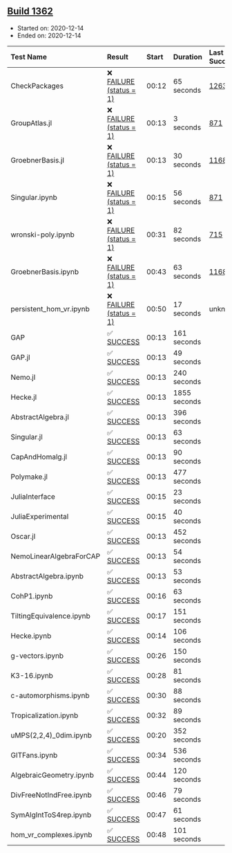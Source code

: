 ## [Build 1362](https://oscarci.mathematik.uni-kl.de/job/oscar-stable/1362/)

* Started on: 2020-12-14
* Ended on: 2020-12-14

| Test Name    | Result | Start | Duration | Last Success | First Failure |
|:-------------|:-------|:------|:---------|:-------------|:--------------|
| CheckPackages | ❌ [FAILURE (status = 1)](https://oscarci.mathematik.uni-kl.de/job/oscar-stable/1362/artifact/logs/build-1362/CheckPackages.log) | 00:12 | 65 seconds | [1263](https://oscarci.mathematik.uni-kl.de/job/oscar-stable/1263/) | [1264](https://oscarci.mathematik.uni-kl.de/job/oscar-stable/1264/) |
| GroupAtlas.jl | ❌ [FAILURE (status = 1)](https://oscarci.mathematik.uni-kl.de/job/oscar-stable/1362/artifact/logs/build-1362/GroupAtlas.jl.log) | 00:13 | 3 seconds | [871](https://oscarci.mathematik.uni-kl.de/job/oscar-stable/871/) | [872](https://oscarci.mathematik.uni-kl.de/job/oscar-stable/872/) |
| GroebnerBasis.jl | ❌ [FAILURE (status = 1)](https://oscarci.mathematik.uni-kl.de/job/oscar-stable/1362/artifact/logs/build-1362/GroebnerBasis.jl.log) | 00:13 | 30 seconds | [1168](https://oscarci.mathematik.uni-kl.de/job/oscar-stable/1168/) | [1169](https://oscarci.mathematik.uni-kl.de/job/oscar-stable/1169/) |
| Singular.ipynb | ❌ [FAILURE (status = 1)](https://oscarci.mathematik.uni-kl.de/job/oscar-stable/1362/artifact/logs/build-1362/Singular.ipynb.log) | 00:15 | 56 seconds | [871](https://oscarci.mathematik.uni-kl.de/job/oscar-stable/871/) | [872](https://oscarci.mathematik.uni-kl.de/job/oscar-stable/872/) |
| wronski-poly.ipynb | ❌ [FAILURE (status = 1)](https://oscarci.mathematik.uni-kl.de/job/oscar-stable/1362/artifact/logs/build-1362/wronski-poly.ipynb.log) | 00:31 | 82 seconds | [715](https://oscarci.mathematik.uni-kl.de/job/oscar-stable/715/) | [716](https://oscarci.mathematik.uni-kl.de/job/oscar-stable/716/) |
| GroebnerBasis.ipynb | ❌ [FAILURE (status = 1)](https://oscarci.mathematik.uni-kl.de/job/oscar-stable/1362/artifact/logs/build-1362/GroebnerBasis.ipynb.log) | 00:43 | 63 seconds | [1168](https://oscarci.mathematik.uni-kl.de/job/oscar-stable/1168/) | [1169](https://oscarci.mathematik.uni-kl.de/job/oscar-stable/1169/) |
| persistent_hom_vr.ipynb | ❌ [FAILURE (status = 1)](https://oscarci.mathematik.uni-kl.de/job/oscar-stable/1362/artifact/logs/build-1362/persistent_hom_vr.ipynb.log) | 00:50 | 17 seconds | unknown | unknown |
| GAP | ✅ [SUCCESS](https://oscarci.mathematik.uni-kl.de/job/oscar-stable/1362/artifact/logs/build-1362/GAP.log) | 00:13 | 161 seconds |  |  |
| GAP.jl | ✅ [SUCCESS](https://oscarci.mathematik.uni-kl.de/job/oscar-stable/1362/artifact/logs/build-1362/GAP.jl.log) | 00:13 | 49 seconds |  |  |
| Nemo.jl | ✅ [SUCCESS](https://oscarci.mathematik.uni-kl.de/job/oscar-stable/1362/artifact/logs/build-1362/Nemo.jl.log) | 00:13 | 240 seconds |  |  |
| Hecke.jl | ✅ [SUCCESS](https://oscarci.mathematik.uni-kl.de/job/oscar-stable/1362/artifact/logs/build-1362/Hecke.jl.log) | 00:13 | 1855 seconds |  |  |
| AbstractAlgebra.jl | ✅ [SUCCESS](https://oscarci.mathematik.uni-kl.de/job/oscar-stable/1362/artifact/logs/build-1362/AbstractAlgebra.jl.log) | 00:13 | 396 seconds |  |  |
| Singular.jl | ✅ [SUCCESS](https://oscarci.mathematik.uni-kl.de/job/oscar-stable/1362/artifact/logs/build-1362/Singular.jl.log) | 00:13 | 63 seconds |  |  |
| CapAndHomalg.jl | ✅ [SUCCESS](https://oscarci.mathematik.uni-kl.de/job/oscar-stable/1362/artifact/logs/build-1362/CapAndHomalg.jl.log) | 00:13 | 90 seconds |  |  |
| Polymake.jl | ✅ [SUCCESS](https://oscarci.mathematik.uni-kl.de/job/oscar-stable/1362/artifact/logs/build-1362/Polymake.jl.log) | 00:13 | 477 seconds |  |  |
| JuliaInterface | ✅ [SUCCESS](https://oscarci.mathematik.uni-kl.de/job/oscar-stable/1362/artifact/logs/build-1362/JuliaInterface.log) | 00:15 | 23 seconds |  |  |
| JuliaExperimental | ✅ [SUCCESS](https://oscarci.mathematik.uni-kl.de/job/oscar-stable/1362/artifact/logs/build-1362/JuliaExperimental.log) | 00:15 | 40 seconds |  |  |
| Oscar.jl | ✅ [SUCCESS](https://oscarci.mathematik.uni-kl.de/job/oscar-stable/1362/artifact/logs/build-1362/Oscar.jl.log) | 00:13 | 452 seconds |  |  |
| NemoLinearAlgebraForCAP | ✅ [SUCCESS](https://oscarci.mathematik.uni-kl.de/job/oscar-stable/1362/artifact/logs/build-1362/NemoLinearAlgebraForCAP.log) | 00:13 | 54 seconds |  |  |
| AbstractAlgebra.ipynb | ✅ [SUCCESS](https://oscarci.mathematik.uni-kl.de/job/oscar-stable/1362/artifact/logs/build-1362/AbstractAlgebra.ipynb.log) | 00:13 | 53 seconds |  |  |
| CohP1.ipynb | ✅ [SUCCESS](https://oscarci.mathematik.uni-kl.de/job/oscar-stable/1362/artifact/logs/build-1362/CohP1.ipynb.log) | 00:16 | 63 seconds |  |  |
| TiltingEquivalence.ipynb | ✅ [SUCCESS](https://oscarci.mathematik.uni-kl.de/job/oscar-stable/1362/artifact/logs/build-1362/TiltingEquivalence.ipynb.log) | 00:17 | 151 seconds |  |  |
| Hecke.ipynb | ✅ [SUCCESS](https://oscarci.mathematik.uni-kl.de/job/oscar-stable/1362/artifact/logs/build-1362/Hecke.ipynb.log) | 00:14 | 106 seconds |  |  |
| g-vectors.ipynb | ✅ [SUCCESS](https://oscarci.mathematik.uni-kl.de/job/oscar-stable/1362/artifact/logs/build-1362/g-vectors.ipynb.log) | 00:26 | 150 seconds |  |  |
| K3-16.ipynb | ✅ [SUCCESS](https://oscarci.mathematik.uni-kl.de/job/oscar-stable/1362/artifact/logs/build-1362/K3-16.ipynb.log) | 00:28 | 81 seconds |  |  |
| c-automorphisms.ipynb | ✅ [SUCCESS](https://oscarci.mathematik.uni-kl.de/job/oscar-stable/1362/artifact/logs/build-1362/c-automorphisms.ipynb.log) | 00:30 | 88 seconds |  |  |
| Tropicalization.ipynb | ✅ [SUCCESS](https://oscarci.mathematik.uni-kl.de/job/oscar-stable/1362/artifact/logs/build-1362/Tropicalization.ipynb.log) | 00:32 | 89 seconds |  |  |
| uMPS(2,2,4)_0dim.ipynb | ✅ [SUCCESS](https://oscarci.mathematik.uni-kl.de/job/oscar-stable/1362/artifact/logs/build-1362/uMPS-2-2-4-_0dim.ipynb.log) | 00:20 | 352 seconds |  |  |
| GITFans.ipynb | ✅ [SUCCESS](https://oscarci.mathematik.uni-kl.de/job/oscar-stable/1362/artifact/logs/build-1362/GITFans.ipynb.log) | 00:34 | 536 seconds |  |  |
| AlgebraicGeometry.ipynb | ✅ [SUCCESS](https://oscarci.mathematik.uni-kl.de/job/oscar-stable/1362/artifact/logs/build-1362/AlgebraicGeometry.ipynb.log) | 00:44 | 120 seconds |  |  |
| DivFreeNotIndFree.ipynb | ✅ [SUCCESS](https://oscarci.mathematik.uni-kl.de/job/oscar-stable/1362/artifact/logs/build-1362/DivFreeNotIndFree.ipynb.log) | 00:46 | 79 seconds |  |  |
| SymAlgIntToS4rep.ipynb | ✅ [SUCCESS](https://oscarci.mathematik.uni-kl.de/job/oscar-stable/1362/artifact/logs/build-1362/SymAlgIntToS4rep.ipynb.log) | 00:47 | 61 seconds |  |  |
| hom_vr_complexes.ipynb | ✅ [SUCCESS](https://oscarci.mathematik.uni-kl.de/job/oscar-stable/1362/artifact/logs/build-1362/hom_vr_complexes.ipynb.log) | 00:48 | 101 seconds |  |  |
